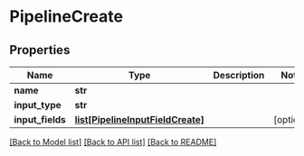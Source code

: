 # PipelineCreate

## Properties
Name | Type | Description | Notes
------------ | ------------- | ------------- | -------------
**name** | **str** |  | 
**input_type** | **str** |  | 
**input_fields** | [**list[PipelineInputFieldCreate]**](PipelineInputFieldCreate.md) |  | [optional] 

[[Back to Model list]](../README.md#documentation-for-models) [[Back to API list]](../README.md#documentation-for-api-endpoints) [[Back to README]](../README.md)


